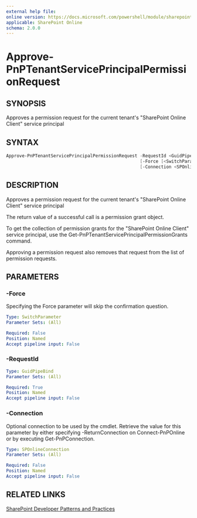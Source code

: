 ```yaml
---
external help file:
online version: https://docs.microsoft.com/powershell/module/sharepoint-pnp/approve-pnptenantserviceprincipalpermissionrequest
applicable: SharePoint Online
schema: 2.0.0
---
```

# Approve-PnPTenantServicePrincipalPermissionRequest

## SYNOPSIS
Approves a permission request for the current tenant's "SharePoint Online Client" service principal

## SYNTAX 

```powershell
Approve-PnPTenantServicePrincipalPermissionRequest -RequestId <GuidPipeBind>
                                                   [-Force [<SwitchParameter>]]
                                                   [-Connection <SPOnlineConnection>]
```

## DESCRIPTION
Approves a permission request for the current tenant's "SharePoint Online Client" service principal

The return value of a successful call is a permission grant object.

To get the collection of permission grants for the "SharePoint Online Client" service principal, use the Get-PnPTenantServicePrincipalPermissionGrants command.

Approving a permission request also removes that request from the list of permission requests.

## PARAMETERS

### -Force
Specifying the Force parameter will skip the confirmation question.

```yaml
Type: SwitchParameter
Parameter Sets: (All)

Required: False
Position: Named
Accept pipeline input: False
```

### -RequestId


```yaml
Type: GuidPipeBind
Parameter Sets: (All)

Required: True
Position: Named
Accept pipeline input: False
```

### -Connection
Optional connection to be used by the cmdlet. Retrieve the value for this parameter by either specifying -ReturnConnection on Connect-PnPOnline or by executing Get-PnPConnection.

```yaml
Type: SPOnlineConnection
Parameter Sets: (All)

Required: False
Position: Named
Accept pipeline input: False
```

## RELATED LINKS

[SharePoint Developer Patterns and Practices](https://aka.ms/sppnp)